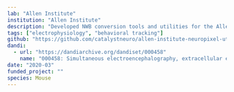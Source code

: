 ```yaml
---
lab: "Allen Institute"
institution: "Allen Institute"
description: "Developed NWB conversion tools and utilities for the Allen Institute's Neuropixels datasets. The project includes tools for handling simultaneous Neuropixels probe recordings and EEG data, along with cortical electrical stimulation in head-fixed mice. The conversion pipeline supports complex multi-modal experiments investigating brain states and cortico-thalamic interactions across different behavioral conditions."
tags: ["electrophysiology", "behavioral tracking"]
github: "https://github.com/catalystneuro/allen-institute-neuropixel-utils"
dandi:
  - url: "https://dandiarchive.org/dandiset/000458"
    name: "000458: Simultaneous electroencephalography, extracellular electrophysiology, and cortical electrical stimulation in head-fixed mice"
date: "2020-03"
funded_project: ""
species: Mouse
---
```

